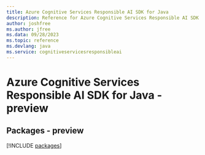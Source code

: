 ```yaml
---
title: Azure Cognitive Services Responsible AI SDK for Java
description: Reference for Azure Cognitive Services Responsible AI SDK for Java
author: joshfree
ms.author: jfree
ms.data: 09/28/2023
ms.topic: reference
ms.devlang: java
ms.service: cognitiveservicesresponsibleai
---
```

# Azure Cognitive Services Responsible AI SDK for Java - preview
## Packages - preview
[!INCLUDE [packages](cognitive-services-responsible-ai-index.md)]